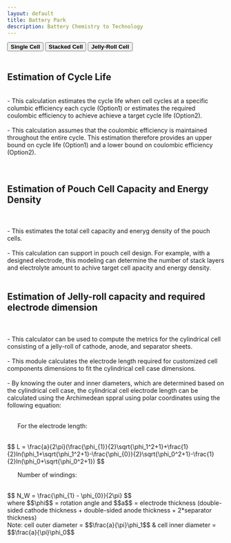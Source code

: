 ```yaml
---
layout: default
title: Battery Park
description: Battery Chemistry to Technology
---
```


<div class="tab2">
  <button class="tablinks" onclick="openCity(event, 'Single Cell')"><b>Single Cell</b></button>
  <button class="tablinks" onclick="openCity(event, 'Stacked Cell')"><b>Stacked Cell</b></button>
  <button class="tablinks" onclick="openCity(event, 'Jelly-Roll Cell')"><b>Jelly-Roll Cell</b></button>
</div>

<!-- Tab content -->
<div id="Single Cell" class="tabcontent">

  <br>
  <h2> Estimation of Cycle Life </h2>
  <br>
      - This calculation estimates the cycle life when cell cycles at a specific columbic efficiency each cycle (Option1) or estimates the required coulombic efficiency to achieve achieve a target cycle life (Option2).
    <br>
    <br>
      - This calculation assumes that the coulombic efficiency is maintained throughout the entire cycle. This estimation therefore provides an upper bound on cycle life (Option1) and a lower bound on coulombic efficiency (Option2).
  <br>
  <br>
</div>

<div id="Stacked Cell" class="tabcontent">
    <br>
  <h2> Estimation of Pouch Cell Capacity and Energy Density </h2>
    <br>
    <br>
  - This estimates the total cell capacity and eneryg density of the pouch cells.
    <br>
    <br>
  - This calculation can support in pouch cell design. For example, with a designed electrode, this modeling can determine the number of stack layers and electrolyte amount to achive target cell apacity and energy density.
</div>


<div id="Jelly-Roll Cell" class="tabcontent">
    <br>
  <h2> Estimation of Jelly-roll capacity and required electrode dimension </h2>
    <br>
    <br>
  <div class="columns">
    <div class="column">
      - This calculator can be used to compute the metrics for the cylindrical cell consisting of a jelly-roll of cathode, anode, and separator sheets.
    <br>
    <br>
      - This module calculates the electrode length required for customized cell components dimensions to fit the cylindrical cell case dimensions.
    <br>
    <br>
     - By knowing the outer and inner diameters, which are determined based on the cylindrical cell case, the cylindrical cell electrode length can be calculated using the Archimedean sppral using polar coordinates using the following equation:
    <br>
    <br>
    <ul> For the electrode length: </ul>
    <br>
    <script src='https://cdnjs.cloudflare.com/ajax/libs/mathjax/2.7.4/MathJax.js?config=default'></script>
      $$ L = \frac{a}{2\pi}(\frac{\phi_{1}}{2}\sqrt{\phi_1^2+1}+\frac{1}{2}ln(\phi_1+\sqrt{\phi_1^2+1}-\frac{\phi_{0}}{2}\sqrt{\phi_0^2+1}-\frac{1}{2}ln(\phi_0+\sqrt{\phi_0^2+1}) $$
    <br>
    <ul> Number of windings: </ul>
    <br>
       $$ N_W = \frac{\phi_{1} - \phi_{0}}{2\pi} $$
    <br>
      where $$\phi$$ = rotation angle and $$a$$ = electrode thickness (double-sided cathode thickness + double-sided anode thickness + 2*separator thickness)
    <br>
      Note: cell outer diameter = $$\frac{a}{\pi}\phi_1$$ & cell inner diameter = $$\frac{a}{\pi}\phi_0$$ 
  </div>
